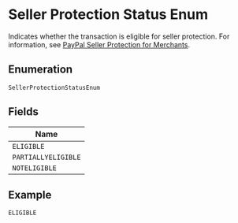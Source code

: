 
# Seller Protection Status Enum

Indicates whether the transaction is eligible for seller protection. For information, see [PayPal Seller Protection for Merchants](https://www.paypal.com/us/webapps/mpp/security/seller-protection).

## Enumeration

`SellerProtectionStatusEnum`

## Fields

| Name |
|  --- |
| `ELIGIBLE` |
| `PARTIALLYELIGIBLE` |
| `NOTELIGIBLE` |

## Example

```
ELIGIBLE
```

